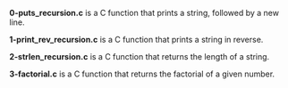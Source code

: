 **0-puts_recursion.c** is a C function that prints a string, followed by a new line.

**1-print_rev_recursion.c** is a C function that prints a string in reverse.

**2-strlen_recursion.c** is a C function that returns the length of a string.

**3-factorial.c** is a C function that returns the factorial of a given number.
